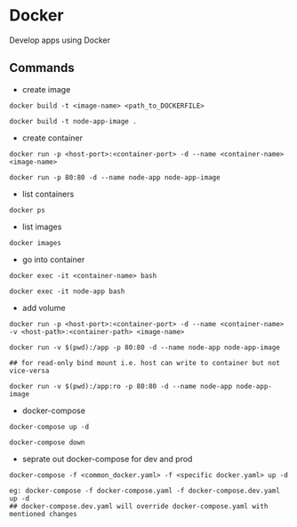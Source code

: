 # Docker
Develop apps using Docker

## Commands

- create image
```
docker build -t <image-name> <path_to_DOCKERFILE>

docker build -t node-app-image .
```

- create container
```
docker run -p <host-port>:<container-port> -d --name <container-name> <image-name>

docker run -p 80:80 -d --name node-app node-app-image
```

- list containers
```
docker ps
```

- list images
```
docker images
```

- go into container
```
docker exec -it <container-name> bash

docker exec -it node-app bash
```

- add volume
```
docker run -p <host-port>:<container-port> -d --name <container-name> -v <host-path>:<container-path> <image-name>

docker run -v $(pwd):/app -p 80:80 -d --name node-app node-app-image

## for read-only bind mount i.e. host can write to container but not vice-versa

docker run -v $(pwd):/app:ro -p 80:80 -d --name node-app node-app-image

```


- docker-compose
```
docker-compose up -d

docker-compose down
```

- seprate out docker-compose for dev and prod
```
docker-compose -f <common_docker.yaml> -f <specific docker.yaml> up -d

eg: docker-compose -f docker-compose.yaml -f docker-compose.dev.yaml up -d 
## docker-compose.dev.yaml will override docker-compose.yaml with mentioned changes

```
